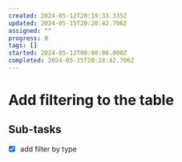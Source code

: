 ```yaml
---
created: 2024-05-12T20:19:33.335Z
updated: 2024-05-15T20:28:42.706Z
assigned: ""
progress: 0
tags: []
started: 2024-05-12T00:00:00.000Z
completed: 2024-05-15T20:28:42.706Z
---
```


# Add filtering to the table

## Sub-tasks

- [x] add filter by type

